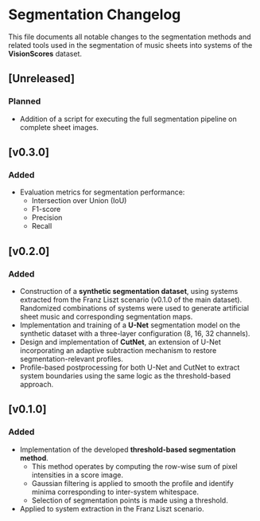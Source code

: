 # Segmentation Changelog

This file documents all notable changes to the segmentation methods and related tools used in the segmentation of music sheets into systems of the **VisionScores** dataset.


## [Unreleased]
### Planned
- Addition of a script for executing the full segmentation pipeline on complete sheet images.


## [v0.3.0]
### Added
- Evaluation metrics for segmentation performance:
  - Intersection over Union (IoU)
  - F1-score
  - Precision
  - Recall


## [v0.2.0]
### Added
- Construction of a **synthetic segmentation dataset**, using systems extracted from the Franz Liszt scenario (v0.1.0 of the main dataset). Randomized combinations of systems were used to generate artificial sheet music and corresponding segmentation maps.
- Implementation and training of a **U-Net** segmentation model on the synthetic dataset with a three-layer configuration (8, 16, 32 channels).
- Design and implementation of **CutNet**, an extension of U-Net incorporating an adaptive subtraction mechanism to restore segmentation-relevant profiles.
- Profile-based postprocessing for both U-Net and CutNet to extract system boundaries using the same logic as the threshold-based approach.


## [v0.1.0]
### Added
- Implementation of the developed **threshold-based segmentation method**.
  - This method operates by computing the row-wise sum of pixel intensities in a score image.
  - Gaussian filtering is applied to smooth the profile and identify minima corresponding to inter-system whitespace.
  - Selection of segmentation points is made using a threshold.
- Applied to system extraction in the Franz Liszt scenario.

